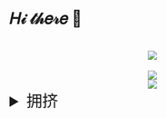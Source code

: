 # 𝐻𝒾 𝓉𝒽𝑒𝓇𝑒 👋


<h1 align="center"> <a href="https://sunguoqi.com/"> <img src="https://readme-typing-svg.herokuapp.com/?lines=今天，也要快乐。&center=true&size=27"> </a> </h1>

<div align="center"> <img src="https://metrics.lecoq.io/huoshicang?template=classic&config.timezone=Asia%2FShanghai"> </div>



<div align="center"> <img src="https://visitor-badge.glitch.me/badge?page_id=huoshicang" /> </div>


<details>
<summary style="font-size:2em;">拥挤</summary>
<div align="center">
<img src="https://github-readme-activity-graph.cyclic.app/graph?username=huoshicang&theme=xcode&bg_color=FF000000&hide_border=true" alt="Activity"/>
</div>
<html>
    <table style="margin-left: auto; margin-right: auto;">
    <tr>
        <td>
            <div align="center"> <img height="137px" src="https://github-readme-stats.vercel.app/api?username=huoshicang&hide_title=true&hide_border=true&show_icons=trueline_height=21&text_color=000&icon_color=000&bg_color=0,ea6161,ffc64d,fffc4d,52fa5a&theme=graywhite" /> </div>
        </td>
        <td>
            <div align="center"> <img src="https://github-readme-stats.vercel.app/api/top-langs/?username=huoshicang&hide_title=true&hide_border=true&layout=compact&langs_count=6&text_color=000&icon_color=fff&bg_color=0,52fa5a,4dfcff,c64dff&theme=graywhite" /> </div>
        </td>
    </tr>
    </table>
</html>
<div align="center"> <img src="https://github-readme-streak-stats.herokuapp.com/?user=huoshicang" /> </div>
</details>
